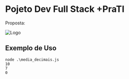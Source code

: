 
# Pojeto Dev Full Stack +PraTI

Proposta:

![Logo](https://i.imgur.com/P8QjYOm_d.webp?maxwidth=760&fidelity=grand)


## Exemplo de Uso

```terminal
node .\media_decimais.js
10
7
0
```

